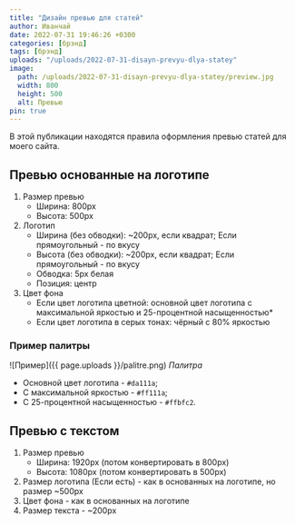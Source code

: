 ```yaml
---
title: "Дизайн превью для статей"
author: Иванчай
date: 2022-07-31 19:46:26 +0300
categories: [брэнд]
tags: [брэнд]
uploads: "/uploads/2022-07-31-disayn-prevyu-dlya-statey"
image:
  path: /uploads/2022-07-31-disayn-prevyu-dlya-statey/preview.jpg
  width: 800
  height: 500
  alt: Превью
pin: true
---
```


В этой публикации находятся правила оформления превью статей для моего сайта.

## Превью основанные на логотипе

1. Размер превью
   -  Ширина: 800px
   -  Высота: 500px
2. Логотип
   -  Ширина (без обводки): \~200px, если квадрат; Если прямоугольный - по вкусу
   -  Высота (без обводки): \~200px, если квадрат; Если прямоугольный - по вкусу
   -  Обводка: 5px белая
   -  Позиция: центр
4. Цвет фона
   -  Если цвет логотипа цветной: основной цвет логотипа с максимальной яркостью и 25-процентной насыщенностью*
   -  Если цвет логотипа в серых тонах: чёрный с 80% яркостью

### Пример палитры

![Пример]({{ page.uploads }}/palitre.png)
_Палитра_

-  Основной цвет логотипа - `#da111a`;
-  С максимальной яркостью - `#ff111a`;
-  С 25-процентной насыщенностью - `#ffbfc2`.


## Превью с текстом

1. Размер превью
   -  Ширина: 1920px (потом конвертировать в 800px)
   -  Высота: 1080px (потом конвертировать в 500px)
2. Размер логотипа (Если есть) - как в основанных на логотипе, но размер \~500px
3. Цвет фона - как в основанных на логотипе
4. Размер текста - \~200px

